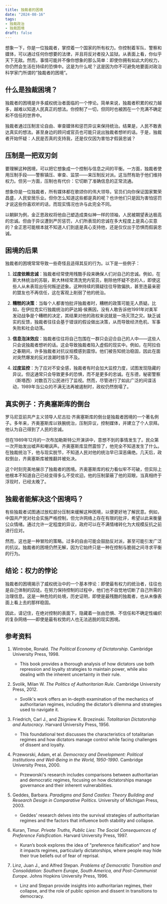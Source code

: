 ```yaml
---
title: 独裁者的困境
date: "2024-08-16"
tags:
- 独裁政治
- 独裁困境
draft: false
---
```


想象一下，你是一位独裁者，掌控着一个国家的所有权力。你控制着军队、警察和媒体，可以通过任何你想要的法律，并且将反对者投入监狱。从表面上看，你似乎天下无敌。然而，事情可能并不像你想象的那么简单：即使你拥有如此大的权力，你仍然会生活在持续的恐惧中。这是为什么呢？这是因为你不可避免地要面对政治科学家门所谓的“独裁者的困境”。

## 什么是独裁困境？

独裁者的困境是许多威权统治者面临的一个悖论。简单来说，独裁者积累的权力越多，越难以知道人民真正的想法。你控制了一切，但同时也被困在一个充满不确定和不信任的世界中。

独裁者通过压制言论自由、审查媒体和惩罚异议来保持统治。结果是，人民不敢表达真实的想法。甚至身边的顾问或官员也可能只说出独裁者想听的话。于是，独裁者开始怀疑：人民是否真的支持我，还是仅仅因为害怕才假装忠诚？

## 压制是一把双刃剑

要理解这种困境，可以把它想象成一个控制与信息之间的平衡。一方面，独裁者使用压制手段——警察镇压、审查、监禁——来压制反对派。这当然有助于他们维持权力。但另一方面，压制也有代价：它切断了准确信息的正常流通。

想象你是一位独裁者，所有媒体都在歌颂你的伟大领导。官员们向你保证国家繁荣昌盛，人民安居乐业。但你怎么知道这些都是真的呢？也许他们只是因为害怕惩罚才说这些你喜欢听的话，而现实情况也许与此完全不同。

以朝鲜为例，金正恩政权将他自己塑造成类似神一样的领袖，人民被期望表达极高的忠诚。但由于异议遭到严厉惩罚，人们所表现的忠诚在多大程度上是真心实意的？金正恩可能根本就不知道人们到底是真心支持他，还是仅仅出于恐惧而假装忠诚。

## 困境的后果

独裁者的困境常常导致一些奇怪且适得其反的行为。以下是一些例子：

1. **过度依赖忠诚**：独裁者经常使用残酷手段来确保人们对自己的忠诚。例如，在斯大林统治的苏联，斯大林经常清洗党内官员，剔除他怀疑不忠的人，即使这些人从未表现出任何叛逆迹象。这种持续的猜疑往往导致偏执，甚至连最亲密的盟友也不再信任，这在客观上削弱了他的统治。

2. **糟糕的决策**：当每个人都害怕批评独裁者时，糟糕的政策可能无人质疑。比如，在伊拉克实行独裁统治的萨达姆·侯赛因，没有人敢告诉他1991年对美军发动战争是个糟糕的决定，其结果对他的政权来说就是一场灭顶之灾。缺乏诚实的反馈，独裁者往往会基于错误的假设做出决策，从而导致经济危机、军事失败和社会动荡。

3. **信息泡沫效应**：独裁者往往将自己包围在一群只会迎合自己的人中——这些人只会说独裁者想听的话。这会导致独裁者陷入虚假的现实中。例如，在阿拉伯之春期间，许多独裁者对抗议规模感到震惊。他们被告知统治稳固，因此在面对突然爆发的反对浪潮时措手不及。

4. **过度监控**：为了应对不安全感，独裁者有时会加大监控力度，试图发现隐藏的异议。但这通常只会导致更多的恐惧，而不是更多的忠诚。在东德，秘密警察（斯塔西）对数百万公民进行了监视。然而，尽管进行了如此广泛的间谍活动，1989年当公众的不满无法再被遏制时，政权仍然倒塌了。

## 真实例子：齐奥塞斯库的倒台

罗马尼亚前共产主义领导人尼古拉·齐奥塞斯库的倒台是独裁者困境的一个著名例子。多年来，齐奥塞斯库以铁腕统治，压制异议，控制媒体，并建立了个人崇拜。他认为自己得到了人民的忠诚。

但在1989年12月的一次布加勒斯特公开演讲中，意想不到的事情发生了。民众第一次开始发出嘘声和嘲讽声。齐奥塞斯库显然震惊了，他完全不知道发生了什么。在独裁统治下，他与现实脱节，不知道人民对他的统治早已深恶痛绝。几天后，政权倒台，齐奥塞斯库被推翻并被处决。

这个时刻完美地展示了独裁者的困境。齐奥塞斯库的权力看似牢不可破，但实际上他根本不知道自己已经变得多么不受欢迎。他的压制蒙蔽了他的双眼，当真相终于浮现时，已经太晚了。

## 独裁者能解决这个困境吗？

有些独裁者试图通过放松部分压制来缓解这种困境，以便更好地了解民意。例如，中国共产党对社会实施严格控制，但允许网络上存在有限的批评，希望以此来衡量公众情绪。通过允许一定程度的异议，政府可以在不满情绪转化为大规模反抗之前进行应对。

然而，这也是一种冒险的策略。过多的自由可能会鼓励反对派，甚至可能引发广泛的抗议。独裁者的困境仍然无解，因为它始终只是一种在控制与脆弱之间寻求平衡的行为。

## 结论：权力的悖论

独裁者的困境揭示了威权统治中的一个基本悖论：即使最有权力的统治者，往往也是自己体制的囚徒。在努力保持控制的过程中，他们也不自觉地切断了自己所需的治理信息。这是一种危险的处境，历史证明，即使是最残酷的独裁者，也从未像表面上看上去的那样稳固。

因此，请记住，在绝对控制的表面下，隐藏着一张由恐惧、不信任和不确定性编织的复杂网络——即使是最有权势的人也无法逃脱的现实困境。

## 参考资料

1. Wintrobe, Ronald. *The Political Economy of Dictatorship*. Cambridge University Press, 1998.
   - This book provides a thorough analysis of how dictators use both repression and loyalty strategies to maintain power, while also dealing with the inherent uncertainty in their rule.

2. Svolik, Milan W. *The Politics of Authoritarian Rule*. Cambridge University Press, 2012.
   - Svolik's work offers an in-depth examination of the mechanics of authoritarian regimes, including the dictator’s dilemma and strategies used to navigate it.

3. Friedrich, Carl J., and Zbigniew K. Brzezinski. *Totalitarian Dictatorship and Autocracy*. Harvard University Press, 1956.
   - This foundational text discusses the characteristics of totalitarian regimes and how dictators manage control while facing challenges of dissent and loyalty.

4. Przeworski, Adam, et al. *Democracy and Development: Political Institutions and Well-Being in the World, 1950-1990*. Cambridge University Press, 2000.
   - Przeworski's research includes comparisons between authoritarian and democratic regimes, focusing on how dictatorships manage governance and their inherent vulnerabilities.

5. Geddes, Barbara. *Paradigms and Sand Castles: Theory Building and Research Design in Comparative Politics*. University of Michigan Press, 2003.
   - Geddes' research delves into the survival strategies of authoritarian regimes and the factors that influence both stability and collapse.

6. Kuran, Timur. *Private Truths, Public Lies: The Social Consequences of Preference Falsification*. Harvard University Press, 1997.
   - Kuran’s book explores the idea of "preference falsification" and how it impacts regimes, particularly dictatorships, where people may hide their true beliefs out of fear of reprisal.

7. Linz, Juan J., and Alfred Stepan. *Problems of Democratic Transition and Consolidation: Southern Europe, South America, and Post-Communist Europe*. Johns Hopkins University Press, 1996.
   - Linz and Stepan provide insights into authoritarian regimes, their collapse, and the role of public opinion and dissent in transitions to democracy.

